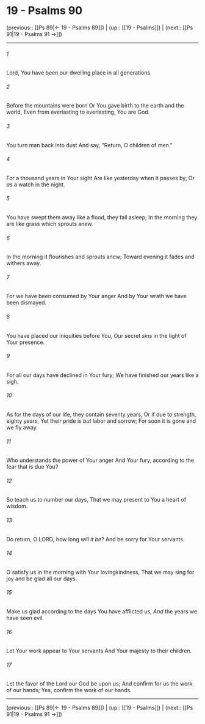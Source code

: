# 19 - Psalms 90

(previous:: [[Ps 89|← 19 - Psalms 89]]) | (up:: [[19 - Psalms]]) | (next:: [[Ps 91|19 - Psalms 91 →]])

***


###### 1 
Lord, You have been our dwelling place in all generations. 

###### 2 
Before the mountains were born Or You gave birth to the earth and the world, Even from everlasting to everlasting, You are God. 

###### 3 
You turn man back into dust And say, "Return, O children of men." 

###### 4 
For a thousand years in Your sight Are like yesterday when it passes by, Or _as_ a watch in the night. 

###### 5 
You have swept them away like a flood, they fall asleep; In the morning they are like grass which sprouts anew. 

###### 6 
In the morning it flourishes and sprouts anew; Toward evening it fades and withers away. 

###### 7 
For we have been consumed by Your anger And by Your wrath we have been dismayed. 

###### 8 
You have placed our iniquities before You, Our secret _sins_ in the light of Your presence. 

###### 9 
For all our days have declined in Your fury; We have finished our years like a sigh. 

###### 10 
As for the days of our life, they contain seventy years, Or if due to strength, eighty years, Yet their pride is _but_ labor and sorrow; For soon it is gone and we fly away. 

###### 11 
Who understands the power of Your anger And Your fury, according to the fear that is due You? 

###### 12 
So teach us to number our days, That we may present to You a heart of wisdom. 

###### 13 
Do return, O LORD; how long _will it be_? And be sorry for Your servants. 

###### 14 
O satisfy us in the morning with Your lovingkindness, That we may sing for joy and be glad all our days. 

###### 15 
Make us glad according to the days You have afflicted us, _And_ the years we have seen evil. 

###### 16 
Let Your work appear to Your servants And Your majesty to their children. 

###### 17 
Let the favor of the Lord our God be upon us; And confirm for us the work of our hands; Yes, confirm the work of our hands.

***

(previous:: [[Ps 89|← 19 - Psalms 89]]) | (up:: [[19 - Psalms]]) | (next:: [[Ps 91|19 - Psalms 91 →]])
